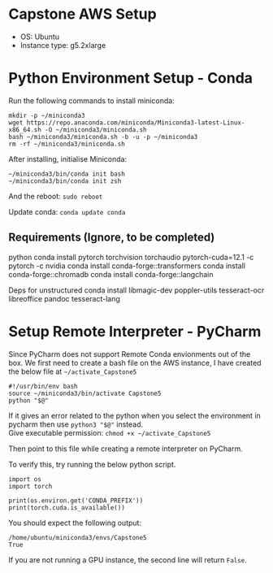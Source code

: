 # Capstone AWS Setup 
- OS: Ubuntu
- Instance type: g5.2xlarge

# Python Environment Setup - Conda
Run the following commands to install miniconda:

	mkdir -p ~/miniconda3
	wget https://repo.anaconda.com/miniconda/Miniconda3-latest-Linux-x86_64.sh -O ~/miniconda3/miniconda.sh
	bash ~/miniconda3/miniconda.sh -b -u -p ~/miniconda3
	rm -rf ~/miniconda3/miniconda.sh

After installing, initialise Miniconda:

	~/miniconda3/bin/conda init bash
	~/miniconda3/bin/conda init zsh
	
And the reboot: `sudo reboot`

Update conda: `conda update conda`

## Requirements (Ignore, to be completed)
python
conda install pytorch torchvision torchaudio pytorch-cuda=12.1 -c pytorch -c nvidia
conda install conda-forge::transformers
conda install conda-forge::chromadb
conda install conda-forge::langchain

Deps for unstructured 
conda install libmagic-dev poppler-utils tesseract-ocr libreoffice pandoc tesseract-lang

# Setup Remote Interpreter - PyCharm
Since PyCharm does not support Remote Conda envionments out of the box. 
We first need to create a bash file on the AWS instance, I have created the below file at `~/activate_Capstone5`

	#!/usr/bin/env bash
	source ~/miniconda3/bin/activate Capstone5
	python "$@"
	
If it gives an error related to the python when you select the environment in pycharm then use `python3 "$@"` instead.  
Give executable permission: `chmod +x ~/activate_Capstone5`  

Then point to this file while creating a remote interpreter on PyCharm.

To verify this, try running the below python script.

	import os
	import torch
	
	print(os.environ.get('CONDA_PREFIX'))
	print(torch.cuda.is_available())
	
You should expect the following output:

	/home/ubuntu/miniconda3/envs/Capstone5
	True

If you are not running a GPU instance, the second line will return `False`.	
